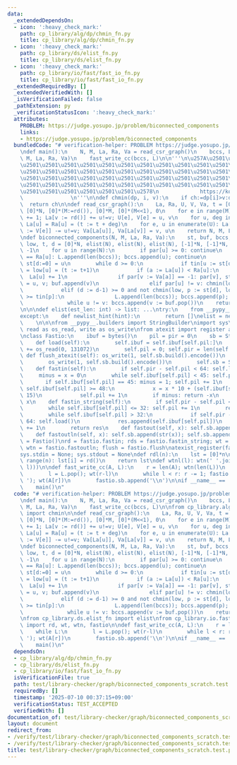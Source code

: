 ```yaml
---
data:
  _extendedDependsOn:
  - icon: ':heavy_check_mark:'
    path: cp_library/alg/dp/chmin_fn.py
    title: cp_library/alg/dp/chmin_fn.py
  - icon: ':heavy_check_mark:'
    path: cp_library/ds/elist_fn.py
    title: cp_library/ds/elist_fn.py
  - icon: ':heavy_check_mark:'
    path: cp_library/io/fast/fast_io_fn.py
    title: cp_library/io/fast/fast_io_fn.py
  _extendedRequiredBy: []
  _extendedVerifiedWith: []
  _isVerificationFailed: false
  _pathExtension: py
  _verificationStatusIcon: ':heavy_check_mark:'
  attributes:
    PROBLEM: https://judge.yosupo.jp/problem/biconnected_components
    links:
    - https://judge.yosupo.jp/problem/biconnected_components
  bundledCode: "# verification-helper: PROBLEM https://judge.yosupo.jp/problem/biconnected_components\n\
    \ndef main():\n    N, M, La, Ra, Va = read_csr_graph()\n    bccs, L = biconnected_components(N,\
    \ M, La, Ra, Va)\n    fast_write_cc(bccs, L)\n\n'''\n\u257A\u2501\u2501\u2501\u2501\
    \u2501\u2501\u2501\u2501\u2501\u2501\u2501\u2501\u2501\u2501\u2501\u2501\u2501\
    \u2501\u2501\u2501\u2501\u2501\u2501\u2501\u2501\u2501\u2501\u2501\u2501\u2501\
    \u2501\u2501\u2501\u2501\u2501\u2501\u2501\u2501\u2501\u2501\u2501\u2501\u2501\
    \u2501\u2501\u2501\u2501\u2501\u2501\u2501\u2501\u2501\u2501\u2501\u2501\u2501\
    \u2501\u2501\u2501\u2501\u2501\u2501\u2578\n             https://kobejean.github.io/cp-library\
    \               \n'''\n\ndef chmin(dp, i, v):\n    if ch:=dp[i]>v:dp[i]=v\n  \
    \  return ch\n\ndef read_csr_graph():\n    La, Ra, U, V, Va, t = [0]*(N:=rd()),\
    \ [0]*N, [0]*(M:=rd()), [0]*M, [0]*(M<<1), 0\n    for e in range(M): La[u := rd()]\
    \ += 1; La[v := rd()] += u!=v; U[e], V[e] = u, v\n    for u, deg in enumerate(La):\
    \ La[u] = Ra[u] = (t := t + deg)\n    for e, u in enumerate(U): La[u] -= 1; La[v\
    \ := V[e]] -= u!=v; Va[La[u]], Va[La[v]] = v, u\n    return N, M, La, Ra, Va\n\
    \ndef biconnected_components(N, M, La, Ra, Va):\n    st, buf, bccs, L, par, tin,\
    \ low, t, d = [0]*N, elist(N), elist(N), elist(N), [-1]*N, [-1]*N, [-1]*N, -1,\
    \ -1\n    for u in range(N):\n        if par[u] >= 0: continue\n        if La[u]\
    \ == Ra[u]: L.append(len(bccs)); bccs.append(u); continue\n        par[u] = N;\
    \ st[d:=0] = u\n        while d >= 0:\n            if tin[u := st[d]] == -1: tin[u]\
    \ = low[u] = (t := t+1)\n            if (a := La[u]) < Ra[u]:\n              \
    \  La[u] += 1\n                if par[v := Va[a]] == -1: par[v], st[d := d+1]\
    \ = u, v; buf.append(v)\n                elif par[u] != v: chmin(low, u, tin[v])\n\
    \            elif (d := d-1) >= 0 and not chmin(low, p := st[d], low[u]) and low[u]\
    \ >= tin[p]:\n                L.append(len(bccs)); bccs.append(p); v = -1\n  \
    \              while u != v: bccs.append(v := buf.pop())\n    return bccs, L\n\
    \n\n\ndef elist(est_len: int) -> list: ...\ntry:\n    from __pypy__ import newlist_hint\n\
    except:\n    def newlist_hint(hint):\n        return []\nelist = newlist_hint\n\
    \    \n\n\nfrom __pypy__.builders import StringBuilder\nimport sys\nfrom os import\
    \ read as os_read, write as os_write\nfrom atexit import register as atexist_register\n\
    \nclass Fastio:\n    ibuf = bytes()\n    pil = pir = 0\n    sb = StringBuilder()\n\
    \    def load(self):\n        self.ibuf = self.ibuf[self.pil:]\n        self.ibuf\
    \ += os_read(0, 131072)\n        self.pil = 0; self.pir = len(self.ibuf)\n   \
    \ def flush_atexit(self): os_write(1, self.sb.build().encode())\n    def flush(self):\n\
    \        os_write(1, self.sb.build().encode())\n        self.sb = StringBuilder()\n\
    \    def fastin(self):\n        if self.pir - self.pil < 64: self.load()\n   \
    \     minus = x = 0\n        while self.ibuf[self.pil] < 45: self.pil += 1\n \
    \       if self.ibuf[self.pil] == 45: minus = 1; self.pil += 1\n        while\
    \ self.ibuf[self.pil] >= 48:\n            x = x * 10 + (self.ibuf[self.pil] &\
    \ 15)\n            self.pil += 1\n        if minus: return -x\n        return\
    \ x\n    def fastin_string(self):\n        if self.pir - self.pil < 64: self.load()\n\
    \        while self.ibuf[self.pil] <= 32: self.pil += 1\n        res = bytearray()\n\
    \        while self.ibuf[self.pil] > 32:\n            if self.pir - self.pil <\
    \ 64: self.load()\n            res.append(self.ibuf[self.pil])\n            self.pil\
    \ += 1\n        return res\n    def fastout(self, x): self.sb.append(str(x))\n\
    \    def fastoutln(self, x): self.sb.append(str(x)); self.sb.append('\\n')\nfastio\
    \ = Fastio()\nrd = fastio.fastin; rds = fastio.fastin_string; wt = fastio.fastout;\
    \ wtn = fastio.fastoutln; flush = fastio.flush\natexist_register(fastio.flush_atexit)\n\
    sys.stdin = None; sys.stdout = None\ndef rdl(n):\n    lst = [0]*n\n    for i in\
    \ range(n): lst[i] = rd()\n    return lst\ndef wtnl(l): wtn(' '.join(map(str,\
    \ l)))\n\ndef fast_write_cc(A, L):\n    r = len(A); wtn(len(L))\n    while L:\n\
    \        l = L.pop(); wt(r-l)\n        while l < r: r -= 1; fastio.sb.append('\
    \ '); wt(A[r])\n        fastio.sb.append('\\n')\n\nif __name__ == '__main__':\n\
    \    main()\n"
  code: "# verification-helper: PROBLEM https://judge.yosupo.jp/problem/biconnected_components\n\
    \ndef main():\n    N, M, La, Ra, Va = read_csr_graph()\n    bccs, L = biconnected_components(N,\
    \ M, La, Ra, Va)\n    fast_write_cc(bccs, L)\n\nfrom cp_library.alg.dp.chmin_fn\
    \ import chmin\n\ndef read_csr_graph():\n    La, Ra, U, V, Va, t = [0]*(N:=rd()),\
    \ [0]*N, [0]*(M:=rd()), [0]*M, [0]*(M<<1), 0\n    for e in range(M): La[u := rd()]\
    \ += 1; La[v := rd()] += u!=v; U[e], V[e] = u, v\n    for u, deg in enumerate(La):\
    \ La[u] = Ra[u] = (t := t + deg)\n    for e, u in enumerate(U): La[u] -= 1; La[v\
    \ := V[e]] -= u!=v; Va[La[u]], Va[La[v]] = v, u\n    return N, M, La, Ra, Va\n\
    \ndef biconnected_components(N, M, La, Ra, Va):\n    st, buf, bccs, L, par, tin,\
    \ low, t, d = [0]*N, elist(N), elist(N), elist(N), [-1]*N, [-1]*N, [-1]*N, -1,\
    \ -1\n    for u in range(N):\n        if par[u] >= 0: continue\n        if La[u]\
    \ == Ra[u]: L.append(len(bccs)); bccs.append(u); continue\n        par[u] = N;\
    \ st[d:=0] = u\n        while d >= 0:\n            if tin[u := st[d]] == -1: tin[u]\
    \ = low[u] = (t := t+1)\n            if (a := La[u]) < Ra[u]:\n              \
    \  La[u] += 1\n                if par[v := Va[a]] == -1: par[v], st[d := d+1]\
    \ = u, v; buf.append(v)\n                elif par[u] != v: chmin(low, u, tin[v])\n\
    \            elif (d := d-1) >= 0 and not chmin(low, p := st[d], low[u]) and low[u]\
    \ >= tin[p]:\n                L.append(len(bccs)); bccs.append(p); v = -1\n  \
    \              while u != v: bccs.append(v := buf.pop())\n    return bccs, L\n\
    \nfrom cp_library.ds.elist_fn import elist\nfrom cp_library.io.fast.fast_io_fn\
    \ import rd, wt, wtn, fastio\n\ndef fast_write_cc(A, L):\n    r = len(A); wtn(len(L))\n\
    \    while L:\n        l = L.pop(); wt(r-l)\n        while l < r: r -= 1; fastio.sb.append('\
    \ '); wt(A[r])\n        fastio.sb.append('\\n')\n\nif __name__ == '__main__':\n\
    \    main()\n"
  dependsOn:
  - cp_library/alg/dp/chmin_fn.py
  - cp_library/ds/elist_fn.py
  - cp_library/io/fast/fast_io_fn.py
  isVerificationFile: true
  path: test/library-checker/graph/biconnected_components_scratch.test.py
  requiredBy: []
  timestamp: '2025-07-10 00:37:15+09:00'
  verificationStatus: TEST_ACCEPTED
  verifiedWith: []
documentation_of: test/library-checker/graph/biconnected_components_scratch.test.py
layout: document
redirect_from:
- /verify/test/library-checker/graph/biconnected_components_scratch.test.py
- /verify/test/library-checker/graph/biconnected_components_scratch.test.py.html
title: test/library-checker/graph/biconnected_components_scratch.test.py
---
```


